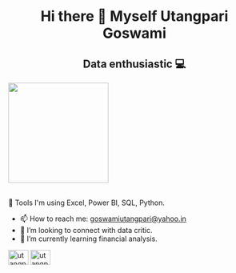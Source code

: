 
<h1 align="center"> Hi there 👋 Myself Utangpari Goswami </h1>
<h2 align="center">Data enthusiastic 💻</h2>


<img align="center" src="https://github.com/utangpari11/utangpari11/assets/22760850/dcd02e52-e709-4512-a2f2-126a91421241" width="200">
<br>
<br>

🏅 Tools I'm using 
Excel, Power BI, SQL, Python.

- 📫 How to reach me: goswamiutangpari@yahoo.in
- 👯 I’m looking to connect with data critic.
- 🌱 I’m currently learning financial analysis.

<a href="https://instagram.com/utangpari_goswami" target="blank"><img align="center" src="https://raw.githubusercontent.com/rahuldkjain/github-profile-readme-generator/master/src/images/icons/Social/instagram.svg" alt="utangpari_goswami" height="30" width="40" /></a>
<a href="https://www.linkedin.com/in/utangpari-goswami-3b5a31a8/" target="blank"><img align="center" src="https://github.com/utangpari11/utangpari11/assets/22760850/86559614-6a25-42f3-b953-05aa272794c8" alt="utangpari_goswami" height="30" width="40" /></a>

<!--
**utangpari11/utangpari11** is a ✨ _special_ ✨ repository because its `README.md` (this file) appears on your GitHub profile.

Here are some ideas to get you started:

- 🔭 I’m currently working on ...
- 🌱 I’m currently learning ...
- 👯 I’m looking to collaborate on ...
- 🤔 I’m looking for help with ...
- 💬 Ask me about ...
- 📫 How to reach me: ...
- 😄 Pronouns: ...
- ⚡ Fun fact: ...
-->
